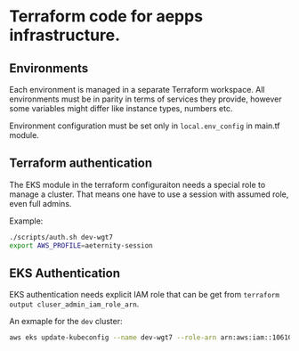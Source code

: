 # Terraform code for aepps infrastructure.

## Environments

Each environment is managed in a separate Terraform workspace.
All environments must be in parity in terms of services they provide,
however some variables might differ like instance types, numbers etc.

Environment configuration must be set only in `local.env_config` in main.tf module.

## Terraform authentication

The EKS module in the terraform configuraiton needs a special role to manage a cluster.
That means one have to use a session with assumed role, even full admins.

Example:

```bash
./scripts/auth.sh dev-wgt7
export AWS_PROFILE=aeternity-session
```

## EKS Authentication

EKS authentication needs explicit IAM role that can be get from `terraform output cluser_admin_iam_role_arn`.

An exmaple for the `dev` cluster:

```bash
aws eks update-kubeconfig --name dev-wgt7 --role-arn arn:aws:iam::106102538874:role/dev-wgt7-cluster-admin --alias dev-wgt7 --profile aeternity
```
